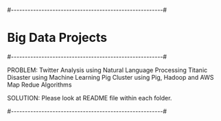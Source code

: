 #-------------------------------------------------------#
#               Big Data Projects						#
#-------------------------------------------------------#

PROBLEM:
Twitter Analysis using Natural Language Processing
Titanic Disaster using Machine Learning
Pig Cluster using Pig, Hadoop and AWS
Map Redue Algorithms

SOLUTION: Please look at README file within each folder.


#-------------------------------------------------------#
